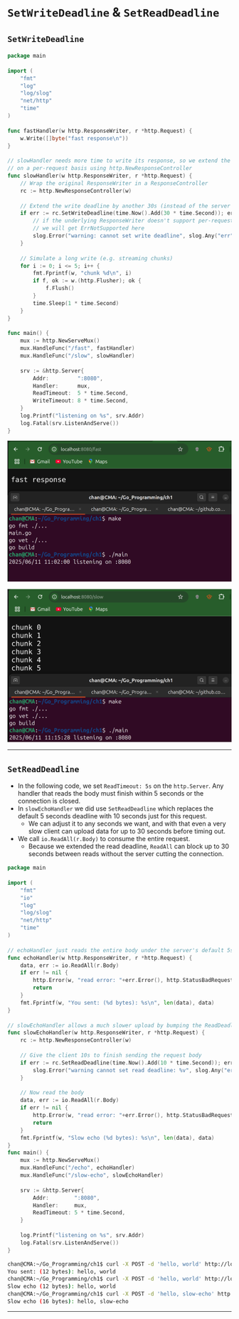 # `SetWriteDeadline` & `SetReadDeadline`

## `SetWriteDeadline`

```go
package main

import (
	"fmt"
	"log"
	"log/slog"
	"net/http"
	"time"
)

func fastHandler(w http.ResponseWriter, r *http.Request) {
	w.Write([]byte("fast response\n"))
}

// slowHandler needs more time to write its response, so we extend the write deadline
// on a per-request basis using http.NewResponseController
func slowHandler(w http.ResponseWriter, r *http.Request) {
	// Wrap the original ResponseWriter in a ResponseController
	rc := http.NewResponseController(w)

	// Extend the write deadline by another 30s (instead of the server's default 5s)
	if err := rc.SetWriteDeadline(time.Now().Add(30 * time.Second)); err != nil {
		// if the underlying ResponseWriter doesn't support per-request deadlines,
		// we will get ErrNotSupported here
		slog.Error("warning: cannot set write deadline", slog.Any("err", err))
	}

	// Simulate a long write (e.g. streaming chunks)
	for i := 0; i <= 5; i++ {
		fmt.Fprintf(w, "chunk %d\n", i)
		if f, ok := w.(http.Flusher); ok {
			f.Flush()
		}
		time.Sleep(1 * time.Second)
	}
}

func main() {
	mux := http.NewServeMux()
	mux.HandleFunc("/fast", fastHandler)
	mux.HandleFunc("/slow", slowHandler)

	srv := &http.Server{
		Addr:         ":8080",
		Handler:      mux,
		ReadTimeout:  5 * time.Second,
		WriteTimeout: 8 * time.Second,
	}
	log.Printf("listening on %s", srv.Addr)
	log.Fatal(srv.ListenAndServe())
}
```

![setWriteDeadline_fast](Imgs/setWriteDeadline_fast.png)

![setWriteDeadline_slow](Imgs/setWriteDeadline_slow.png)

---

## `SetReadDeadline`

- In the following code, we set `ReadTimeout: 5s` on the `http.Server`. Any handler that reads the body must finish within 5 seconds or the connection is closed.
- In `slowEchoHandler` we did use `SetReadDeadline` which replaces the default 5 seconds deadline with 10 seconds just for this request.
  - We can adjust it to any seconds we want, and with that even a very slow client can upload data for up to 30 seconds before timing out.
- We call `io.ReadAll(r.Body)` to consume the entire request.
  - Because we extended the read deadline, `ReadAll` can block up to 30 seconds between reads without the server cutting the connection.

```go
package main

import (
	"fmt"
	"io"
	"log"
	"log/slog"
	"net/http"
	"time"
)

// echoHandler just reads the entire body under the server's default 5s ReadTimeout.
func echoHandler(w http.ResponseWriter, r *http.Request) {
	data, err := io.ReadAll(r.Body)
	if err != nil {
		http.Error(w, "read error: "+err.Error(), http.StatusBadRequest)
		return
	}
	fmt.Fprintf(w, "You sent: (%d bytes): %s\n", len(data), data)
}

// slowEchoHandler allows a much slower upload by bumping the ReadDeadline to 30s.
func slowEchoHandler(w http.ResponseWriter, r *http.Request) {
	rc := http.NewResponseController(w)

	// Give the client 10s to finish sending the request body
	if err := rc.SetReadDeadline(time.Now().Add(10 * time.Second)); err != nil {
		slog.Error("warning cannot set read deadline: %v", slog.Any("error", err))
	}

	// Now read the body
	data, err := io.ReadAll(r.Body)
	if err != nil {
		http.Error(w, "read error: "+err.Error(), http.StatusBadRequest)
		return
	}
	fmt.Fprintf(w, "Slow echo (%d bytes): %s\n", len(data), data)
}
func main() {
	mux := http.NewServeMux()
	mux.HandleFunc("/echo", echoHandler)
	mux.HandleFunc("/slow-echo", slowEchoHandler)

	srv := &http.Server{
		Addr:        ":8080",
		Handler:     mux,
		ReadTimeout: 5 * time.Second,
	}

	log.Printf("listening on %s", srv.Addr)
	log.Fatal(srv.ListenAndServe())
}
```

```sh
chan@CMA:~/Go_Programming/ch1$ curl -X POST -d 'hello, world' http://localhost:8080/echo
You sent: (12 bytes): hello, world
chan@CMA:~/Go_Programming/ch1$ curl -X POST -d 'hello, world' http://localhost:8080/slow-echo
Slow echo (12 bytes): hello, world
chan@CMA:~/Go_Programming/ch1$ curl -X POST -d 'hello, slow-echo' http://localhost:8080/slow-echo
Slow echo (16 bytes): hello, slow-echo

```



---

